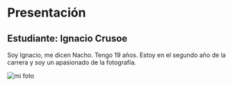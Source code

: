 # Presentación

## Estudiante: Ignacio Crusoe

Soy Ignacio, me dicen Nacho. Tengo 19 años. Estoy en el segundo año de la carrera y soy un apasionado de la fotografía.

![mi foto](foto.jpg)
